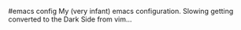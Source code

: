 #emacs config
My (very infant) emacs configuration. Slowing getting converted to the Dark Side from vim...
